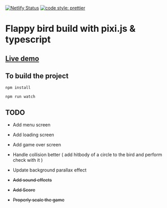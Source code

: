 [![Netlify Status](https://api.netlify.com/api/v1/badges/bd715853-3e7e-4d28-b333-bd60a28db017/deploy-status)](https://flappy-bird-pixijs.netlify.com/) [![code style: prettier](https://img.shields.io/badge/code_style-prettier-ff69b4.svg?style=flat-square)](https://github.com/prettier/prettier)

# Flappy bird build with pixi.js & typescript

## [Live demo](https://flappy-bird-pixijs.netlify.com/)

## To build the project

`npm install`

`npm run watch`

## TODO

-   Add menu screen

-   Add loading screen

-   Add game over screen

-   Handle collision better ( add hitbody of a circle to the bird and perform check with it )

-   Update background parallax effect

-   ~~Add sound effects~~

-   ~~Add Score~~

-   ~~Properly scale the game~~
